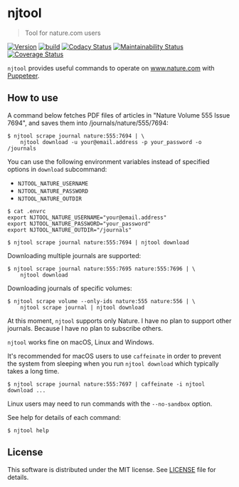 # njtool

> Tool for nature.com users

[![Version][npm-version]][npm-site]
[![build](https://github.com/masnagam/njtool/workflows/build/badge.svg)](https://github.com/masnagam/njtool/actions?workflow=build)
[![Codacy Status][codacy-status]][codacy-site]
[![Maintainability Status][maintainability-status]][maintainability-site]
[![Coverage Status][coverage-status]][coverage-site]

`njtool` provides useful commands to operate on www.nature.com with [Puppeteer].

## How to use

A command below fetches PDF files of articles in "Nature Volume 555 Issue 7694",
and saves them into /journals/nature/555/7694:

```console
$ njtool scrape journal nature:555:7694 | \
    njtool download -u your@email.address -p your_password -o /journals
```

You can use the following environment variables instead of specified options in
`download` subcommand:

* `NJTOOL_NATURE_USERNAME`
* `NJTOOL_NATURE_PASSWORD`
* `NJTOOL_NATURE_OUTDIR`

```console
$ cat .envrc
export NJTOOL_NATURE_USERNAME="your@email.address"
export NJTOOL_NATURE_PASSWORD="your_password"
export NJTOOL_NATURE_OUTDIR="/journals"

$ njtool scrape journal nature:555:7694 | njtool download
```

Downloading multiple journals are supported:

```console
$ njtool scrape journal nature:555:7695 nature:555:7696 | \
    njtool download
```

Downloading journals of specific volumes:

```console
$ njtool scrape volume --only-ids nature:555 nature:556 | \
    njtool scrape journal | njtool download
```

At this moment, `njtool` supports only Nature.  I have no plan to support other
journals.  Because I have no plan to subscribe others.

`njtool` works fine on macOS, Linux and Windows.

It's recommended for macOS users to use `caffeinate` in order to prevent the
system from sleeping when you run `njtool download` which typically takes a long
time.

```console
$ njtool scrape journal nature:555:7697 | caffeinate -i njtool download ...
```

Linux users may need to run commands with the `--no-sandbox` option.

See help for details of each command:

```console
$ njtool help
```

## License

This software is distributed under the MIT license.  See [LICENSE] file for
details.

[npm-version]: https://img.shields.io/npm/v/njtool.svg
[npm-site]: https://www.npmjs.com/package/njtool
[codacy-status]: https://api.codacy.com/project/badge/Grade/84d4bc5c66524277aa6a13a43a6395ef
[codacy-site]: https://www.codacy.com/app/masnagam/njtool?utm_source=github.com&amp;utm_medium=referral&amp;utm_content=masnagam/njtool&amp;utm_campaign=Badge_Grade
[maintainability-status]: https://api.codeclimate.com/v1/badges/520d222651cf6841a61d/maintainability
[maintainability-site]: https://codeclimate.com/github/masnagam/njtool/maintainability
[coverage-status]: https://api.codeclimate.com/v1/badges/520d222651cf6841a61d/test_coverage
[coverage-site]: https://codeclimate.com/github/masnagam/njtool/test_coverage
[Puppeteer]: https://github.com/GoogleChrome/puppeteer
[LICENSE]: ./LICENSE
